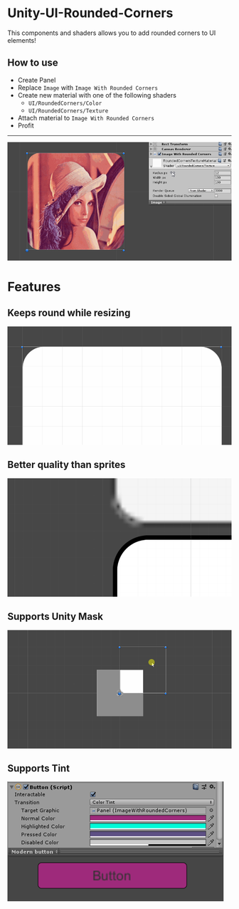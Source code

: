 # Unity-UI-Rounded-Corners
This components and shaders allows you to add rounded corners to UI elements!

## How to use
- Create Panel
- Replace `Image` with `Image With Rounded Corners`
- Сreate new material with one of the following shaders
  - `UI/RoundedCorners/Color`
  - `UI/RoundedCorners/Texture`
- Attach material to `Image With Rounded Corners`
- Profit
---

![](gif-00.gif)

# Features
## Keeps round while resizing
![](gif-01.gif)
## Better quality than sprites
![](image-00.png)
## Supports Unity Mask
![](gif-02.gif)
## Supports Tint
![](gif-04.gif)

